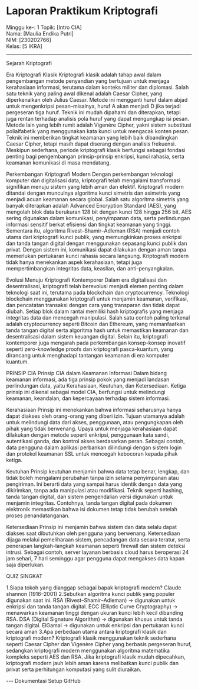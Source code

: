 # Laporan Praktikum Kriptografi
Minggu ke-: 1
Topik: [Intro CIA]  
Nama: [Maulia Endika Putri]  
NIM: [230202766]  
Kelas: [5 IKRA]  

---
Sejarah Kriptografi

Era Kriptografi Klasik Kriptografi klasik adalah tahap awal dalam pengembangan metode penyandian yang bertujuan untuk menjaga kerahasiaan informasi, terutama dalam konteks militer dan diplomasi. Salah satu teknik yang paling awal dikenal adalah Caesar Cipher, yang diperkenalkan oleh Julius Caesar. Metode ini mengganti huruf dalam abjad untuk mengenkripsi pesan–misalnya, huruf A akan menjadi D jika terjadi pergeseran tiga huruf. Teknik ini mudah dipahami dan diterapkan, tetapi juga rentan terhadap analisis pola huruf yang dapat mengungkap isi pesan. Metode lain yang lebih rumit adalah Vigenère Cipher, yakni sistem substitusi polialfabetik yang menggunakan kata kunci untuk mengacak konten pesan. Teknik ini memberikan tingkat keamanan yang lebih baik dibandingkan Caesar Cipher, tetapi masih dapat diserang dengan analisis frekuensi. Meskipun sederhana, periode kriptografi klasik berfungsi sebagai fondasi penting bagi pengembangan prinsip-prinsip enkripsi, kunci rahasia, serta keamanan komunikasi di masa mendatang.

Perkembangan Kriptografi Modern Dengan perkembangan teknologi komputer dan digitalisasi data, kriptografi telah mengalami transformasi signifikan menuju sistem yang lebih aman dan efektif. Kriptografi modern ditandai dengan munculnya algoritma kunci simetris dan asimetris yang menjadi acuan keamanan secara global. Salah satu algoritma simetris yang banyak diterapkan adalah Advanced Encryption Standard (AES), yang mengolah blok data berukuran 128 bit dengan kunci 128 hingga 256 bit. AES sering digunakan dalam komunikasi, penyimpanan data, serta perlindungan informasi sensitif berkat efisiensi dan tingkat keamanan yang tinggi. Sementara itu, algoritma Rivest–Shamir–Adleman (RSA) menjadi contoh utama dari kriptografi kunci publik, yang memungkinkan proses enkripsi dan tanda tangan digital dengan menggunakan sepasang kunci publik dan privat. Dengan sistem ini, komunikasi dapat dilakukan dengan aman tanpa memerlukan pertukaran kunci rahasia secara langsung. Kriptografi modern tidak hanya menekankan aspek kerahasiaan, tetapi juga mempertimbangkan integritas data, keaslian, dan anti-penyangkalan.

Evolusi Menuju Kriptografi Kontemporer Dalam era digitalisasi dan desentralisasi, kriptografi telah berevolusi menjadi elemen penting dalam teknologi saat ini, terutama pada blockchain dan cryptocurrency. Teknologi blockchain menggunakan kriptografi untuk menjamin keamanan, verifikasi, dan pencatatan transaksi dengan cara yang transparan dan tidak dapat diubah. Setiap blok dalam rantai memiliki hash kriptografis yang menjaga integritas data dan mencegah manipulasi. Salah satu contoh paling terkenal adalah cryptocurrency seperti Bitcoin dan Ethereum, yang memanfaatkan tanda tangan digital serta algoritma hash untuk memastikan keamanan dan desentralisasi dalam sistem keuangan digital. Selain itu, kriptografi kontemporer juga mengarah pada perkembangan konsep-konsep inovatif seperti zero-knowledge proofs dan kriptografi pasca-kuantum, yang dirancang untuk menghadapi tantangan keamanan di era komputer kuantum.

PRINSIP CIA 
Prinsip CIA dalam Keamanan Informasi Dalam bidang keamanan informasi, ada tiga prinsip pokok yang menjadi landasan perlindungan data, yaitu Kerahasiaan, Keutuhan, dan Ketersediaan. Ketiga prinsip ini dikenal sebagai model CIA, berfungsi untuk melindungi keamanan, keandalan, dan kepercayaan terhadap sistem informasi.

Kerahasiaan Prinsip ini menekankan bahwa informasi seharusnya hanya dapat diakses oleh orang-orang yang diberi izin. Tujuan utamanya adalah untuk melindungi data dari akses, penggunaan, atau pengungkapan oleh pihak yang tidak berwenang. Upaya untuk menjaga kerahasiaan dapat dilakukan dengan metode seperti enkripsi, penggunaan kata sandi, autentikasi ganda, dan kontrol akses berdasarkan peran. Sebagai contoh, data pengguna dalam aplikasi perbankan dilindungi dengan sistem login dan protokol keamanan SSL untuk mencegah kebocoran kepada pihak ketiga.

Keutuhan Prinsip keutuhan menjamin bahwa data tetap benar, lengkap, dan tidak boleh mengalami perubahan tanpa izin selama penyimpanan atau pengiriman. Ini berarti data yang sampai harus identik dengan data yang dikirimkan, tanpa ada manipulasi atau modifikasi. Teknik seperti hashing, tanda tangan digital, dan sistem pengendalian versi digunakan untuk menjamin integritas. Contohnya, tanda tangan digital pada dokumen elektronik memastikan bahwa isi dokumen tetap tidak berubah setelah proses penandatanganan.

Ketersediaan Prinsip ini menjamin bahwa sistem dan data selalu dapat diakses saat dibutuhkan oleh pengguna yang berwenang. Ketersediaan dijaga melalui pemeliharaan sistem, pencadangan data secara teratur, serta penerapan langkah-langkah keamanan seperti firewall dan sistem deteksi intrusi. Sebagai contoh, server layanan berbasis cloud harus beroperasi 24 jam sehari, 7 hari seminggu agar pengguna dapat mengakses data kapan saja diperlukan.

QUIZ SINGKAT

1.Siapa tokoh yang dianggap sebagai bapak kriptografi modern? Claude shannon (1916–2001)
2.Sebutkan algoritma kunci publik yang populer digunakan saat ini. RSA (Rivest–Shamir–Adleman) → digunakan untuk enkripsi dan tanda tangan digital. ECC (Elliptic Curve Cryptography) → menawarkan keamanan tinggi dengan ukuran kunci lebih kecil dibanding RSA. DSA (Digital Signature Algorithm) → digunakan khusus untuk tanda tangan digital. ElGamal → digunakan untuk enkripsi dan pertukaran kunci secara aman
3.Apa perbedaan utama antara kriptografi klasik dan kriptografi modern? Kriptografi klasik menggunakan teknik sederhana seperti Caesar Cipher dan Vigenère Cipher yang berbasis pergeseran huruf, sedangkan kriptografi modern menggunakan algoritma matematika kompleks seperti AES dan RSA. Jika kriptografi klasik mudah dipecahkan, kriptografi modern jauh lebih aman karena melibatkan kunci publik dan privat serta perhitungan komputasi yang sulit diuraikan. 

--- Dokumentasi Setup GitHub
